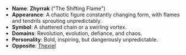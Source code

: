 - **Name**: **Zhyrrak** ("The Shifting Flame")
- **Appearance**: A chaotic figure constantly changing form, with flames and tendrils sprouting unpredictably.
- **Symbol**: A shattered chain or a swirling vortex.
- **Domains**: Revolution, evolution, defiance, and chaos.
- **Personality**: Bold, inspiring, but dangerously unpredictable.
- **Opposite**: [Thexiel](Pantheon/Thexiel%20(Justice,%20Status%20Quo,%20and%20Order).md)
